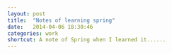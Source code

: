 ```yaml
---
layout: post
title:  "Notes of learning spring"
date:   2014-04-06 18:30:46
categories: work
shortcut: A note of Spring when I learned it......
---
```

